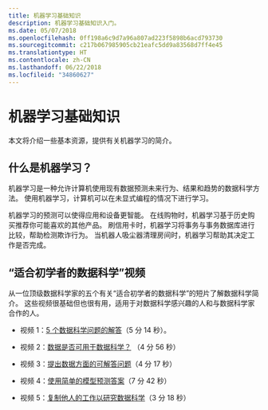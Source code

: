 ```yaml
---
title: 机器学习基础知识
description: 机器学习基础知识入门。
ms.date: 05/07/2018
ms.openlocfilehash: 0ff198a6c9d7a96a807ad223f5898b6acd793730
ms.sourcegitcommit: c217b067985905cb21eafc5dd9a83568d7ff4e45
ms.translationtype: HT
ms.contentlocale: zh-CN
ms.lasthandoff: 06/22/2018
ms.locfileid: "34860627"
---
```

# <a name="machine-learning-basics"></a>机器学习基础知识

本文将介绍一些基本资源，提供有关机器学习的简介。

## <a name="what-is-machine-learning"></a>什么是机器学习？

机器学习是一种允许计算机使用现有数据预测未来行为、结果和趋势的数据科学方法。 使用机器学习，计算机可以在未显式编程的情况下进行学习。

机器学习的预测可以使得应用和设备更智能。 在线购物时，机器学习基于历史购买推荐你可能喜欢的其他产品。 刷信用卡时，机器学习将事务与事务数据库进行比较，帮助检测欺诈行为。 当机器人吸尘器清理房间时，机器学习帮助其决定工作是否完成。

## <a name="data-science-for-beginners-videos"></a>“适合初学者的数据科学”视频

从一位顶级数据科学家的五个有关“适合初学者的数据科学”的短片了解数据科学简介。 这些视频很基础但也很有用，适用于对数据科学感兴趣的人和与数据科学家合作的人。

* 视频 1：[5 个数据科学问题的解答](https://docs.microsoft.com/azure/machine-learning/studio/data-science-for-beginners-the-5-questions-data-science-answers)（5 分 14 秒）。

* 视频 2：[数据是否可用于数据科学？](https://docs.microsoft.com/azure/machine-learning/studio/data-science-for-beginners-is-your-data-ready-for-data-science) （4 分 56 秒）

* 视频 3：[提出数据方面的可解答问题](https://docs.microsoft.com/azure/machine-learning/studio/data-science-for-beginners-ask-a-question-you-can-answer-with-data)（4 分 17 秒）

* 视频 4：[使用简单的模型预测答案](https://docs.microsoft.com/azure/machine-learning/studio/data-science-for-beginners-predict-an-answer-with-a-simple-model)（7 分 42 秒）

* 视频 5：[复制他人的工作以研究数据科学](https://docs.microsoft.com/azure/machine-learning/studio/data-science-for-beginners-copy-other-peoples-work-to-do-data-science)（3 分 18 秒）
